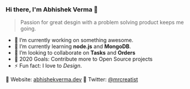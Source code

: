### Hi there, I'm Abhishek Verma 👋

> Passion for great desgin with a problem solving product keeps me going.

- 🔭 I’m currently working on something awesome.
- 🌱 I’m currently learning **node.js** and **MongoDB**.
- 👯 I’m looking to collaborate on **Tasks** and **Orders**
- 🥅️ 2020 Goals: Contribute more to Open Source projects
- ⚡ Fun fact: I love to _Design_.

:balloon: Website: [abhishekverma.dev](https://abhishekverma.dev)
:magnet: Twitter: [@mrcreatist](https://www.twitter.com/mrcreatist)
